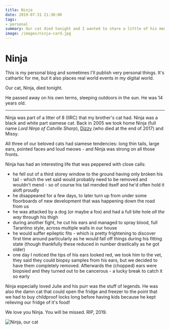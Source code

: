 ```yaml
---
title: Ninja
date: 2019-07-31 21:30:00
tags:
- personal
summary: Our cat died tonight and I wanted to share a little of his memory here
image: /images/ninja-card.jpg
---
```


# Ninja

This is my personal blog and sometimes I'll publish very personal things. It's cathartic for me, but it also places real world events in my digital world.

Our cat, Ninja, died tonight.

He passed away on his own terms, sleeping outdoors in the sun. He was 14 years old.

<!--more-->

---

Ninja was part of a litter of 8 (IIRC) that my brother's cat had. Ninja was a black and white part siamese cat. Back in 2005 we took home Ninja (full name _Lord Ninja of Catville Sharp_), [Dizzy](https://remysharp.com/2017/10/30/dear-dizzy) (who died at the end of 2017) and Missy.

All three of our beloved cats had siamese tendencies: long thin tails, large ears, pointed faces and loud meows - and Ninja was strong on all those fronts.

Ninja has had an interesting life that was peppered with close calls:

- he fell out of a third storey window to the ground having only broken his tail - which the vet said would probably need to be removed and wouldn't mend - so of course his tail mended itself and he'd often hold it aloft proudly
- he disappeared for a few days, to later turn up from under some floorboards of new development that was happening down the road from us
- he was attacked by a dog (or maybe a fox) and had a full bite hole _all the way_ through his thigh
- during another fight, he cut his ears and managed to spray blood, full Tarantino style, across multiple walls in our house
- he would suffer epileptic fits - which is pretty frightening to discover first time around particularly as he would fall off things during his fitting state (though thankfully these reduced in number drastically as he got older)
- one day I noticed the tips of his ears looked red, we took him to the vet, they said they could biopsy samples from his ears, but we decided to have them completely removed. Afterwards the (chopped) ears were biopsied and they turned out to be cancerous - a lucky break to catch it so early

Ninja especially loved Julie and his purr was the stuff of legends. He was also the damn cat that could open the fridge and freezer to the point that we had to buy childproof locks long before having kids because he kept relieving our fridge of it's food!

We love you Ninja. You will be missed. RIP, 2019.

![Ninja, our cat](/images/ninja.jpg)
